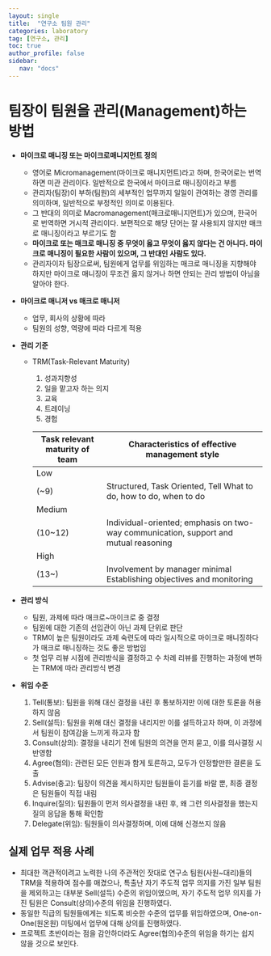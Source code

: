 ```yaml
---
layout: single
title:  "연구소 팀원 관리"
categories: laboratory
tag: [연구소, 관리]
toc: true
author_profile: false
sidebar:
   nav: "docs"
---
```


# 팀장이 팀원을 관리(Management)하는 방법

- <b>마이크로 매니징 또는 마이크로매니지먼트 정의</b>
    - 영어로 Micromanagement(마이크로 매니지먼트)라고 하며, 한국어로는 번역하면 미관 관리이다. 일반적으로 한국에서 마이크로 매니징이라고 부름
    - 관리자(팀장)이 부하(팀원)의 세부적인 업무까지 일일이 관여하는 경영 관리를 의미하며, 일반적으로 부정적인 의미로 이용된다.
    - 그 반대의 의미로 Macromanagement(매크로매니지먼트)가 있으며, 한국어로 번역하면 거시적 관리이다. 보편적으로 해당 단어는 잘 사용되지 않지만 매크로 매니징이라고 부르기도 함
    - <b> 마이크로 또는 매크로 매니징 중 무엇이 옳고 무엇이 옳지 않다는 건 아니다. 마이크로 매니징이 필요한 사람이 있으며, 그 반대인 사람도 있다.</b>
    - 관리자이자 팀장으로써, 팀원에게 업무를 위임하는 매크로 매니징을 지향해야 하지만 마이크로 매니징이 무조건 옳지 않거나 하면 안되는 관리 방법이 아님을 알아야 한다.
- <b>마이크로 매니저 vs 매크로 매니저</b>
    - 업무, 회사의 상황에 따라
    - 팀원의 성향, 역량에 따라 다르게 적용
- <b>관리 기준</b>
    - TRM(Task-Relevant Maturity)
        1. 성과지향성
        2. 일을 맡고자 하는 의지
        3. 교육
        4. 트레이닝
        5. 경험

        | Task relevant maturity of team | Characteristics of effective management style |
        | --- | --- |
        | Low
        (~9) | Structured, Task Oriented, Tell What to do, how to do, when to do |
        | Medium
        (10~12) | Individual-oriented; emphasis on two-way communication, support and mutual reasoning |
        | High
        (13~) | Involvement by manager minimal Establishing objectives and monitoring |

- <b>관리 방식</b>
    - 팀원, 과제에 따라 매크로~마이크로 중 결정
    - 팀원에 대한 기존의 선입관이 아닌 과제 단위로 판단
    - TRM이 높은 팀원이라도 과제 숙련도에 따라 일시적으로 마이크로 매니징하다가 매크로 매니징하는 것도 좋은 방법임
    - 첫 업무 리뷰 시점에 관리방식을 결정하고 수 차례 리뷰를 진행하는 과정에 변하는 TRM에 따라 관리방식 변경
- <b>위임 수준</b>
    1. Tell(통보): 팀원을 위해 대신 결정을 내린 후 통보하지만 이에 대한 토론을 허용하지 않음
    2. Sell(설득): 팀원을 위해 대신 결정을 내리지만 이를 설득하고자 하며, 이 과정에서 팀원이 참여감을 느끼게 하고자 함
    3. Consult(상의): 결정을 내리기 전에 팀원의 의견을 먼저 묻고, 이를 의사결정 시 반영함
    4. Agree(협의): 관련된 모든 인원과 함게 토른하고, 모두가 인정할만한 결론을 도출
    5. Advise(충고): 팀장이 의견을 제시하지만 팀원들이 듣기를 바랄 뿐, 최종 결정은 팀원들이 직접 내림
    6. Inquire(질의): 팀원들이 먼저 의사결정을 내린 후, 왜 그런 의사결정을 했는지 질의 응답을 통해 확인함
    7. Delegate(위임): 팀원들이 의사결정하며, 이에 대해 신경쓰지 않음   

## 실제 업무 적용 사례
- 최대한 객관적이려고 노력한 나의 주관적인 잣대로 연구소 팀원(사원~대리)들의 TRM을 적용하여 점수를 매겼으나, 특출난 자기 주도적 업무 의지를 가진 일부 팀원을 제외하고는 대부분 Sell(설득) 수준의 위임이였으며, 자기 주도적 업무 의지를 가진 팀원은 Consult(상의)수준의 위임을 진행하였다.
- 동일한 직급의 팀원들에게는 되도록 비슷한 수준의 업무를 위임하였으며, One-on-One(원온원) 미팅에서 업무에 대해 상의를 진행하였다.
- 프로젝트 초반이라는 점을 감안하더라도 Agree(협의)수준의 위임을 하기는 쉽지 않을 것으로 보인다.
  
    